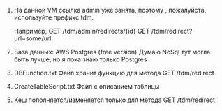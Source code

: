 1) На данной VM ссылка admin уже занята, поэтому , пожалуйста,
   используйте префикc tdm. 
   
   Например, GET /tdm/admin/redirects/{id}
             GET /tdm/redirect?url=some/url

2) База данных: AWS Postgres (free version)
   Думаю NoSql тут могла быть лучше, но я пока знаю только Postgres

3) DBFunction.txt
   Файл хранит функцию для метода GET /tdm/redirect

4) CreateTableScript.txt 
   Файл с описанием таблицы

5) Кеш пополняется/изменяется только для метода GET /tdm/redirect